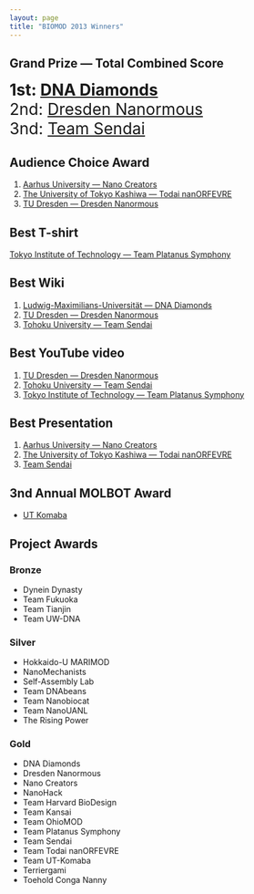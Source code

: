 ```yaml
---
layout: page
title: "BIOMOD 2013 Winners"
---
```


## Grand Prize — Total Combined Score

<font style="font-size:200%;"><strong>1st: <a target="_blank" href="http://openwetware.org/wiki/Biomod/2013/LMU">DNA Diamonds</strong></a></br>
2nd: <a target="_blank" href="http://openwetware.org/wiki/Biomod/2013/Dresden">Dresden Nanormous</a></br>
3nd: <a target="_blank" href="http://openwetware.org/wiki/Biomod/2013/Sendai">Team Sendai</a>
</font>

## Audience Choice Award

1. <a target="_blank" href="http://openwetware.org/wiki/Biomod/2013/Aarhus">Aarhus University — Nano Creators</a>
2. <a target="_blank" href="http://openwetware.org/wiki/Biomod/2013/Todai">The University of Tokyo Kashiwa — Todai nanORFEVRE</a>
3. <a target="_blank" href="http://openwetware.org/wiki/Biomod/2013/Dresden">TU Dresden — Dresden Nanormous</a><br>


## Best T-shirt

<a target="_blank" href="http://openwetware.org/wiki/Biomod/2013/Titech">Tokyo Institute of Technology — Team Platanus Symphony</a><br>


## Best Wiki

1. <a target="_blank" href="http://openwetware.org/wiki/Biomod/2013/LMU">Ludwig-Maximilians-Universität — DNA Diamonds</a>
2. <a target="_blank" href="http://openwetware.org/wiki/Biomod/2013/Dresden">TU Dresden — Dresden Nanormous</a>
3. <a target="_blank" href="http://openwetware.org/wiki/Biomod/2013/Sendai">Tohoku University — Team Sendai</a><br>


## Best YouTube video

1. <a target="_blank" href="http://openwetware.org/wiki/Biomod/2013/Dresden">TU Dresden — Dresden Nanormous</a>
2. <a target="_blank" href="http://openwetware.org/wiki/Biomod/2013/Sendai">Tohoku University — Team Sendai</a>
3. <a target="_blank" href="http://openwetware.org/wiki/Biomod/2013/Titech">Tokyo Institute of Technology — Team Platanus Symphony</a><br>

## Best Presentation

1. <a target="_blank" href="http://openwetware.org/wiki/Biomod/2013/Aarhus">Aarhus University — Nano Creators</a>
2. <a target="_blank" href="http://openwetware.org/wiki/Biomod/2013/Todai">The University of Tokyo Kashiwa — Todai nanORFEVRE</a>
3. <a target="_blank" href="http://openwetware.org/wiki/Biomod/2013/Sendai">Team Sendai</a><br>


## 3nd Annual MOLBOT Award

* <a target="_blank" href="http://openwetware.org/wiki/Biomod/2013/Komaba">UT Komaba</a><br>


## Project Awards


### Bronze

- Dynein Dynasty
- Team Fukuoka
- Team Tianjin
- Team UW-DNA<br>

### Silver

- Hokkaido-U MARIMOD
- NanoMechanists
- Self-Assembly Lab
- Team DNAbeans
- Team Nanobiocat
- Team NanoUANL
- The Rising Power<br>

### Gold

- DNA Diamonds
- Dresden Nanormous
- Nano Creators
- NanoHack
- Team Harvard BioDesign
- Team Kansai
- Team OhioMOD
- Team Platanus Symphony
- Team Sendai
- Team Todai nanORFEVRE
- Team UT-Komaba
- Terriergami
- Toehold Conga Nanny